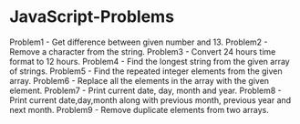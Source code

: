 # JavaScript-Problems
Problem1 - Get difference between given number and 13.
Problem2 - Remove a character from the string.
Problem3 - Convert 24 hours time format to 12 hours. 
Problem4 - Find the longest string from the given array of strings.
Problem5 - Find the repeated integer elements from the given array.
Problem6 - Replace all the elements in the array with the given element.
Problem7 - Print current date, day, month and year.
Problem8 - Print current date,day,month along with previous month, previous year and next month.
Problem9 - Remove duplicate elements from two arrays.

